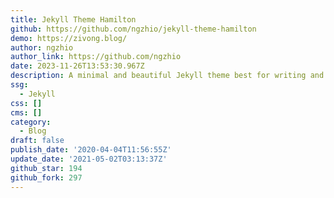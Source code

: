 ```yaml
---
title: Jekyll Theme Hamilton
github: https://github.com/ngzhio/jekyll-theme-hamilton
demo: https://zivong.blog/
author: ngzhio
author_link: https://github.com/ngzhio
date: 2023-11-26T13:53:30.967Z
description: A minimal and beautiful Jekyll theme best for writing and note-taking.
ssg:
  - Jekyll
css: []
cms: []
category:
  - Blog
draft: false
publish_date: '2020-04-04T11:56:55Z'
update_date: '2021-05-02T03:13:37Z'
github_star: 194
github_fork: 297
---
```

